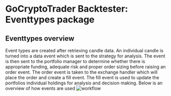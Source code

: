 # GoCryptoTrader Backtester: Eventtypes package

## Eventtypes overview

Event types are created after retrieving candle data. An individual candle is turned into a data event which is sent to the strategy for analysis. The event is then sent to the portfolio manager to determine whether there is appropriate funding, adequate risk and proper order sizing before raising an order event. The order event is taken to the exchange handler which will place the order and create a fill event. The fill event is used to update the portfolios individual holdings for analysis and decision making.
Below is an overview of how events are used
![workflow](https://i.imgur.com/Kup6IA9.png)



